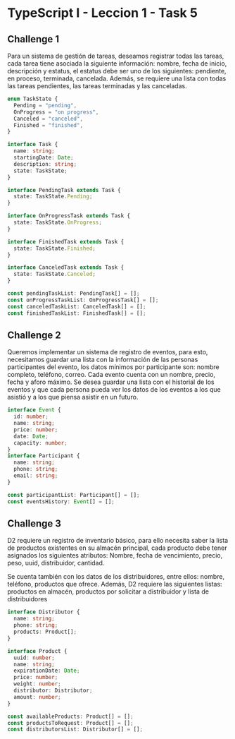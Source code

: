 # TypeScript I - Leccion 1 - Task 5

## Challenge 1

Para un sistema de gestión de tareas, deseamos registrar todas las tareas, cada tarea tiene asociada la siguiente información: nombre, fecha de inicio, descripción y estatus, el estatus debe ser uno de los siguientes: pendiente, en proceso, terminada, cancelada. Además, se requiere una lista con todas las tareas pendientes, las tareas terminadas y las canceladas.

```ts
enum TaskState {
  Pending = "pending",
  OnProgress = "on progress",
  Canceled = "canceled",
  Finished = "finished",
}

interface Task {
  name: string;
  startingDate: Date;
  description: string;
  state: TaskState;
}

interface PendingTask extends Task {
  state: TaskState.Pending;
}

interface OnProgressTask extends Task {
  state: TaskState.OnProgress;
}

interface FinishedTask extends Task {
  state: TaskState.Finished;
}

interface CanceledTask extends Task {
  state: TaskState.Canceled;
}

const pendingTaskList: PendingTask[] = [];
const onProgressTaskList: OnProgressTask[] = [];
const canceledTaskList: CanceledTask[] = [];
const finishedTaskList: FinishedTask[] = [];
```

## Challenge 2

Queremos implementar un sistema de registro de eventos, para esto, necesitamos guardar una lista con la información de las personas participantes del evento, los datos mínimos por participante son: nombre completo, teléfono, correo. Cada evento cuenta con un nombre, precio, fecha y aforo máximo. Se desea guardar una lista con el historial de los eventos y que cada persona pueda ver los datos de los eventos a los que asistió y a los que piensa asistir en un futuro.

```ts
interface Event {
  id: number;
  name: string;
  price: number;
  date: Date;
  capacity: number;
}
interface Participant {
  name: string;
  phone: string;
  email: string;
}

const participantList: Participant[] = [];
const eventsHistory: Event[] = [];
```

## Challenge 3

D2 requiere un registro de inventario básico, para ello necesita saber la lista de productos existentes en su almacén principal, cada producto debe tener asignados los siguientes atributos: Nombre, fecha de vencimiento, precio, peso, uuid, distribuidor, cantidad.

Se cuenta también con los datos de los distribuidores, entre ellos: nombre, teléfono, productos que ofrece. Además, D2 requiere las siguientes listas: productos en almacén, productos por solicitar a distribuidor y lista de distribuidores

```ts
interface Distributor {
  name: string;
  phone: string;
  products: Product[];
}

interface Product {
  uuid: number;
  name: string;
  expirationDate: Date;
  price: number;
  weight: number;
  distributor: Distributor;
  amount: number;
}

const availableProducts: Product[] = [];
const productsToRequest: Product[] = [];
const distributorsList: Distributor[] = [];
```
